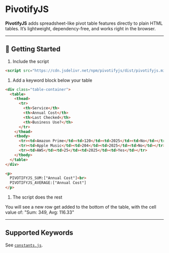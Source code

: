 # PivotifyJS

**PivotifyJS** adds spreadsheet-like pivot table features directly to plain HTML tables. It’s lightweight, dependency-free, and works right in the browser.

---

## 🚀 Getting Started

1. Include the script
  ```html
  <script src="https://cdn.jsdelivr.net/npm/pivotifyjs/dist/pivotifyjs.min.js"></script>
  ```

1. Add a keyword block below your table

  ```html
  <div class="table-container">
    <table>
      <thead>
        <tr>
          <th>Service</th>
          <th>Annual Cost</th>
          <th>Last Checked</th>
          <th>Business Use?</th>
        </tr>
      </thead>
      <tbody>
        <tr><td>Amazon Prime</td><td>120</td><td>2025</td><td>No</td></tr>
        <tr><td>Apple Music</td><td>204</td><td>2025</td><td>No</td></tr>
        <tr><td>AWS</td><td>25</td><td>2025</td><td>Yes</td></tr>
      </tbody>
    </table>
  </div>

  <p>
    PIVOTIFYJS_SUM:["Annual Cost"]<br>
    PIVOTIFYJS_AVERAGE:["Annual Cost"]
  </p>
  ```
1. The script does the rest

You will see a new row get added to the bottom of the table, with the cell value of: "Sum: 349, Avg: 116.33"

---

## Supported Keywords

See [`constants.js`](src/constants.js).
